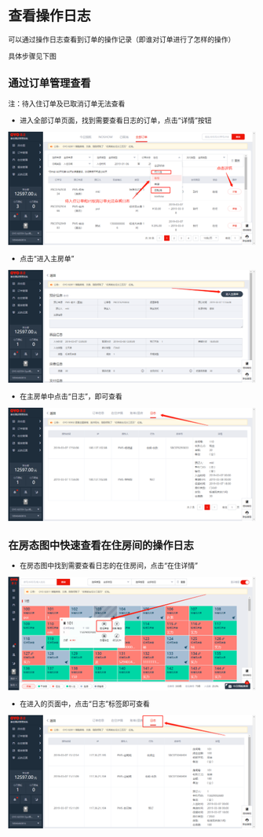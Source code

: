 # 查看操作日志

可以通过操作日志查看到订单的操作记录（即谁对订单进行了怎样的操作）

具体步骤见下图

## 通过订单管理查看

注：待入住订单及已取消订单无法查看

* 进入全部订单页面，找到需要查看日志的订单，点击“详情”按钮

![](../.gitbook/assets/image%20%28158%29.png)

* 点击“进入主房单”

![](../.gitbook/assets/image%20%28301%29.png)

* 在主房单中点击“日志”，即可查看

![](../.gitbook/assets/image%20%2818%29.png)

## 在房态图中快速查看在住房间的操作日志

* 在房态图中找到需要查看日志的在住房间，点击“在住详情”

![](../.gitbook/assets/image%20%28295%29.png)

* 在进入的页面中，点击“日志”标签即可查看

![](../.gitbook/assets/image%20%28171%29.png)

